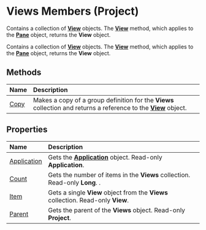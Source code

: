 
# Views Members (Project)
Contains a collection of **[View](39d793f4-2e31-d07b-a563-b213cced0c28.md)** objects. The **[View](a29aa7d4-e712-bbf4-96dd-e0fdeab70ba2.md)** method, which applies to the **[Pane](a6995e47-c0a0-2c5e-269f-d7a59d20f982.md)** object, returns the **View** object.

Contains a collection of **[View](39d793f4-2e31-d07b-a563-b213cced0c28.md)** objects. The **[View](a29aa7d4-e712-bbf4-96dd-e0fdeab70ba2.md)** method, which applies to the **[Pane](a6995e47-c0a0-2c5e-269f-d7a59d20f982.md)** object, returns the **View** object.


## Methods



|**Name**|**Description**|
|:-----|:-----|
|[Copy](5e82641a-f5c6-41a6-23bf-61220a4fc30c.md)|Makes a copy of a group definition for the  **Views** collection and returns a reference to the **[View](39d793f4-2e31-d07b-a563-b213cced0c28.md)** object.|

## Properties



|**Name**|**Description**|
|:-----|:-----|
|[Application](9010a82d-744f-8d8d-b33b-d6dc9ebc84d4.md)|Gets the  **[Application](8eb91712-7784-a102-38c0-19bb056c27e9.md)** object. Read-only **Application**.|
|[Count](3a9d5722-2233-4f9a-fb5f-73c5bffc52c5.md)|Gets the number of items in the  **Views** collection. Read-only **Long**. .|
|[Item](5470e19c-5d07-903c-860f-2d710cdbab87.md)|Gets a single  **View** object from the **Views** collection. Read-only **View**.|
|[Parent](d1727d12-375b-dba0-0e39-433b6de0ee00.md)|Gets the parent of the  **Views** object. Read-only **Project**.|
